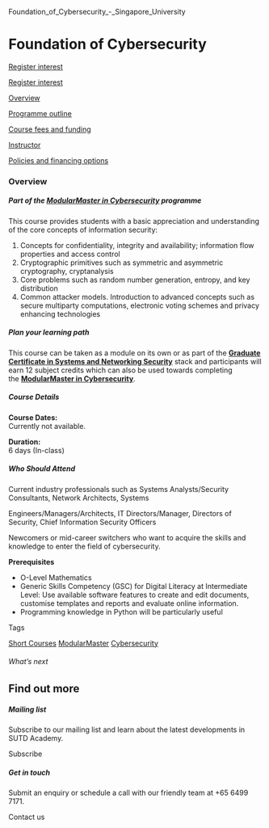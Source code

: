 Foundation_of_Cybersecurity_-_Singapore_University



Foundation of Cybersecurity
===========================

[Register interest](/admissions/academy/short-courses/short-courses-register-your-interest/?coursename=foundation-of-cybersecurity)

[Register interest](/admissions/academy/short-courses/short-courses-register-your-interest/?coursename=foundation-of-cybersecurity)

[Overview](/course/foundation-of-cybersecurity/#tabs)

[Programme outline](/course/foundation-of-cybersecurity/programme-outline/#tabs)

[Course fees and funding](/course/foundation-of-cybersecurity/course-fees-and-funding/#tabs)

[Instructor](/course/foundation-of-cybersecurity/instructor/#tabs)

[Policies and financing options](/course/foundation-of-cybersecurity/policies-and-financing-options/#tabs)

### Overview

##### **Part of the [ModularMaster in Cybersecurity](/course/modularmaster-certificate-in-cybersecurity/ "ModularMasters in Cybersecurity") programme**

This course provides students with a basic appreciation and understanding of the core concepts of information security:

1. Concepts for confidentiality, integrity and availability; information flow properties and access control
2. Cryptographic primitives such as symmetric and asymmetric cryptography, cryptanalysis
3. Core problems such as random number generation, entropy, and key distribution
4. Common attacker models. Introduction to advanced concepts such as secure multiparty computations, electronic voting schemes and privacy enhancing technologies

##### **Plan your learning path**

This course can be taken as a module on its own or as part of the **[Graduate Certificate in Systems and Networking Security](/course/graduate-certificate-cybersecurity/ "Learn more")** stack and participants will earn 12 subject credits which can also be used towards completing the **[ModularMaster in Cybersecurity](/course/modularmaster-certificate-in-cybersecurity/ "Learn more")**.

##### **Course Details**

**Course Dates:**  
Currently not available.

**Duration:**  
6 days (In-class)

##### **Who Should Attend**

Current industry professionals such as Systems Analysts/Security Consultants, Network Architects, Systems

Engineers/Managers/Architects, IT Directors/Manager, Directors of Security, Chief Information Security Officers

Newcomers or mid-career switchers who want to acquire the skills and knowledge to enter the field of cybersecurity.

**Prerequisites**

* O-Level Mathematics
* Generic Skills Competency (GSC) for Digital Literacy at Intermediate Level: Use available software features to create and edit documents, customise templates and reports and evaluate online information.
* Programming knowledge in Python will be particularly useful

Tags

[Short Courses](/admissions/academy/courses-and-modules/?academy-type-course=780)
[ModularMaster](/admissions/academy/courses-and-modules/?academy-type-course=792)
[Cybersecurity](/admissions/academy/courses-and-modules/?discipline=787)

###### What’s next

Find out more
-------------

##### Mailing list

Subscribe to our mailing list and learn about the latest developments in SUTD Academy.

Subscribe

##### Get in touch

Submit an enquiry or schedule a call with our friendly team at +65 6499 7171.

Contact us

